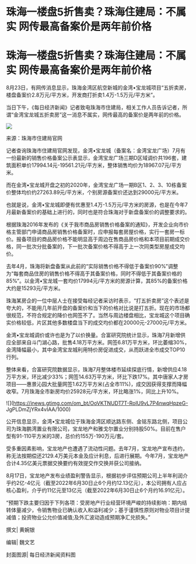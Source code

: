 # 珠海一楼盘5折售卖？珠海住建局：不属实 网传最高备案价是两年前价格

# 珠海一楼盘5折售卖？珠海住建局：不属实 网传最高备案价是两年前价格

8月23日，有网传消息显示，珠海金湾区航空新城的金湾•宝龙城项目“五折卖房，楼盘备案价2.8万元/平方米，开发商打折卖1.4万-1.5万元/平方米”。

当日下午，《每日经济新闻》记者致电珠海市住建局，相关工作人员告诉记者，所谓“金湾宝龙城五折卖房”这一消息不属实，网传最高的备案价是两年前的价格。

![](https://inews.gtimg.com/om_bt/O-Ri0F5GnEVj-0BvxeVi-4gKBQ3my5vLk1GVjzC1sFAXwAA/1000)

来源：珠海市住建局官网

记者查询珠海市住建局官网发现，金湾•宝龙城（备案名：金湾宝龙广场）7月有一份最新的销售价格备案公示表显示，金湾宝龙广场三期D区域调价共196套，建筑面积单价17994.14元-19561.21元/平方米，整体销售均价为18967.07元/平方米。

而在金湾•宝龙城开盘之初的2020年，金湾宝龙广场一期B区1、2、3、10栋备案价整体均价约27263.89元/平方米，个别房源备案价还达到29000元/平方米。

也就是说，金湾•宝龙城即便有优惠至1.4万-1.5万元/平方米的房源，也是在今年7月最新备案价的基础上进行的，同时也是符合珠海对于新盘备案价的调整要求的。

根据珠海2016年发布的《关于我市商品房销售价格备案的通知》，开发企业向市价格主管部门申请商品房销售价格备案时，应申报每套房屋价格，实行一套房一标价。报备项目的商品房价格不能明显高于周边在售商品房价格和本项目前期成交价格，同一批次分批备案的，下一批次备案价格不得高于上一次同类型房屋成交均价。

去年4月，珠海将新盘备案从此前的“实际销售价格不得低于备案价90%”调整为“每套商品住房的销售价格不得高于其备案价格，同时不得低于其备案价格的85%”。以金湾•宝龙城一套均价17994元/平方米的房源计算，其85%的备案价格大约是15293元/平方米。

珠海某房企的一位中层人士在接受每经记者采访时表示，“打五折卖房”这个表述是夸大的，不能用几年前开盘的备案价和当下的价格对比说是打五折。现在的市场都很规范，不符合规定的降价也网签不了。当然与周边楼盘相比，宝龙城这个项目确实价格较低，片区其他多数楼盘当下的成交均价都在20000元-27000元/平方米。

金湾•宝龙城调价或许也是为了以价换量。合富研究院统计显示，珠海7月新增供应全部来自斗门湖心路，批售4.18万平方米。网签6.81万平方米，环比萎缩30%，金湾降幅最小，其中金湾宝龙城利用特价房促进成交，从而跃进全市成交TOP10行列。

整体来看，合富研究院数据显示，珠海7月整体楼市延续探底行情，新增供应4.18万平方米，环比减少33%；网签14.63万平方米，环比下跌17%。其中唐家人才房项目——惠景沁园大批量网签1.62万平方米(占全市11%)，成交因获得支撑而降幅收窄。7月珠海全市新房均价25928元/平方米，环比略涨1%，同比上升10%。

![](https://inews.gtimg.com/om_bt/OoVKTNUDT7T-RoIU9vL7P4nwqHpzeG-
JgPLDmZjYRx4vIAA/1000)

公开信息显示，金湾•宝龙城位于珠海金湾区顺达路东侧、金铭东路北侧，项目公司为珠海鹏湾置业有限公司，宝龙地产和雅戈尔置业分别持股50%。目前在售户型有91-110平方米的3房，总价约155万-190万元/套。

受多重因素影响，宝龙地产也遭遇了流动性问题。去年7月，宝龙地产宣布违约，称无法按期偿还2129.4万美元本金及应计利息，后进行展期。今年7月，宝龙地产合计4.35亿美元票据交换要约有效提交作交换并获公司接纳。

8月17日，宝龙地产发布业绩盈利警告显示，根据初步评估预期公司上半年利润介乎约2亿-4亿元（截至2022年6月30日止6个月约12.13亿元），本公司拥有人应占核心盈利，介乎约11亿元至13亿元（截至2022年6月30日止6个月约16.91亿元）。

“预期下跌主要归因于下列各项：受房地产行业经营环境严峻的持续影响：期内结转体量减少，令销售物业已确认收入和溢利减少；基于谨慎性原则对物业项目计提减值；投资物业公允价值减值;及外汇波动造成预期净汇兑损失。”

撰文| 黄婉银

编辑| 魏文艺

封面图源| 每日经济新闻资料图

